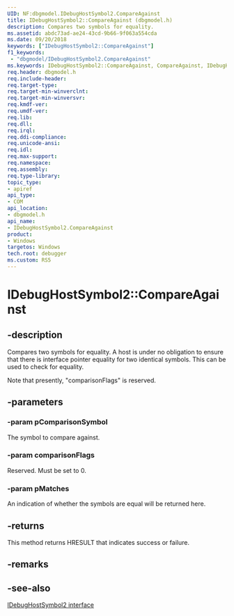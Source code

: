 ```yaml
---
UID: NF:dbgmodel.IDebugHostSymbol2.CompareAgainst
title: IDebugHostSymbol2::CompareAgainst (dbgmodel.h)
description: Compares two symbols for equality. 
ms.assetid: abdc73ad-ae24-43cd-9b66-9f063a554cda
ms.date: 09/20/2018
keywords: ["IDebugHostSymbol2::CompareAgainst"]
f1_keywords:
 - "dbgmodel/IDebugHostSymbol2.CompareAgainst"
ms.keywords: IDebugHostSymbol2::CompareAgainst, CompareAgainst, IDebugHostSymbol2.CompareAgainst, IDebugHostSymbol2::CompareAgainst, IDebugHostSymbol2.CompareAgainst
req.header: dbgmodel.h
req.include-header:
req.target-type:
req.target-min-winverclnt:
req.target-min-winversvr:
req.kmdf-ver:
req.umdf-ver:
req.lib:
req.dll:
req.irql: 
req.ddi-compliance:
req.unicode-ansi:
req.idl:
req.max-support:
req.namespace:
req.assembly:
req.type-library: 
topic_type: 
- apiref
api_type: 
- COM
api_location: 
- dbgmodel.h
api_name: 
- IDebugHostSymbol2.CompareAgainst
product:
- Windows
targetos: Windows
tech.root: debugger
ms.custom: RS5
---
```


# IDebugHostSymbol2::CompareAgainst


## -description

Compares two symbols for equality.  A host is under no obligation to ensure that there is interface pointer equality for two identical symbols.  This can be used to check for equality. 

Note that presently, "comparisonFlags" is reserved.

## -parameters

### -param pComparisonSymbol
The symbol to compare against.

### -param comparisonFlags
Reserved.  Must be set to 0.

### -param pMatches
An indication of whether the symbols are equal will be returned here.


## -returns
This method returns HRESULT that indicates success or failure.

## -remarks

## -see-also

[IDebugHostSymbol2 interface](nn-dbgmodel-idebughostsymbol2.md)
